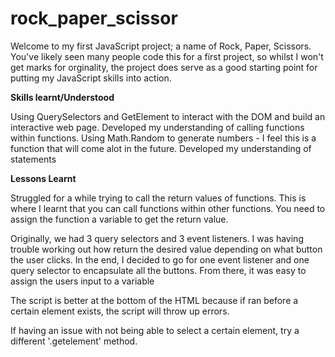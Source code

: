 # rock_paper_scissor

Welcome to my first JavaScript project; a name of Rock, Paper, Scissors. You've likely seen many people code this for a first project, so whilst I won't get marks for orginality, the project does serve as a good starting point for putting my JavaScript skills into action.

**Skills learnt/Understood**

Using QuerySelectors and GetElement to interact with the DOM and build an interactive web page.
Developed my understanding of calling functions within functions.
Using Math.Random to generate numbers - I feel this is a function that will come alot in the future.
Developed my understanding of statements

**Lessons Learnt**

Struggled for a while trying to call the return values of functions. This is where I learnt that you can call functions within other functions. You need to assign the function a variable to get the return value.

Originally, we had 3 query selectors and 3 event listeners. I was having trouble working out how return the desired value depending on what button the user clicks. In the end, I decided to go for one event listener and one query selector to encapsulate all the buttons. From there, it was easy to assign the users input to a variable

The script is better at the bottom of the HTML because if ran before a certain element exists, the script will throw up errors.

If having an issue with not being able to select a certain element, try a different '.getelement' method.
